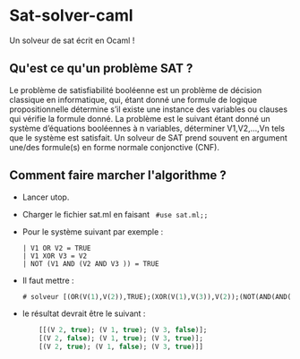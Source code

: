 # Sat-solver-caml 
Un solveur de sat écrit en Ocaml ! 

## Qu'est ce qu'un problème SAT ? 

Le problème de satisfiabilité booléenne est un problème de décision classique en informatique, qui,
étant donné une formule de logique propositionnelle détermine s’il existe une instance des variables
ou clauses qui vérifie la formule donné.
La problème est le suivant étant donné un système d’équations booléennes à n variables, déterminer
V1,V2,…,Vn tels que le système est satisfait.
Un solveur de SAT prend souvent en argument une/des formule(s) en forme normale conjonctive
(CNF).

## Comment faire marcher l'algorithme ? 
- Lancer utop.
- Charger le fichier sat.ml en faisant ``` #use sat.ml;;```
- Pour le système suivant par exemple :   
  
  ``` Pour le système :
  | V1 OR V2 = TRUE
  | V1 XOR V3 = V2
  | NOT (V1 AND (V2 AND V3 )) = TRUE
  ````
- Il faut mettre :
  ```ocaml 
  # solveur [(OR(V(1),V(2)),TRUE);(XOR(V(1),V(3)),V(2));(NOT(AND(AND(V(1),V(2)),V(3))),TRUE)] ;;
  ````
- le résultat devrait être le suivant :
  
  ```ocaml - : (eb * bool) list list =
      [[(V 2, true); (V 1, true); (V 3, false)];
      [(V 2, false); (V 1, true); (V 3, true)];
      [(V 2, true); (V 1, false); (V 3, true)]]
  ````
  

